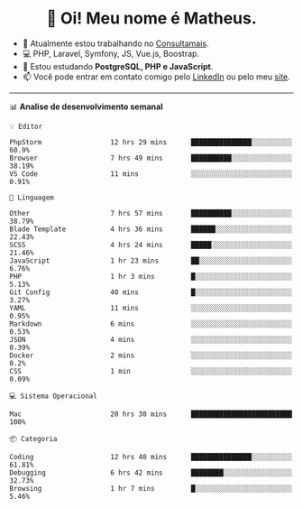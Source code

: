 <h1 align="center">👋 Oi! Meu nome é Matheus.</h1>

- 🔭  Atualmente estou trabalhando no [Consultamais](https://consultamais.com.br/).
- 💻  PHP, Laravel, Symfony, JS, Vue.js, Boostrap.
- 🌱  Estou estudando **PostgreSQL, PHP e JavaScript**.
- 📫  Você pode entrar em contato comigo pelo [LinkedIn](https://www.linkedin.com/in/matheuscamargoxavier/) ou pelo meu [site](https://matheuscamargo.co).

-------

📊  **Analise de desenvolvimento semanal**
```text
💡 Editor

PhpStorm                 12 hrs 29 mins      ███████████████░░░░░░░░░░      60.9%
Browser                  7 hrs 49 mins       ██████████░░░░░░░░░░░░░░░     38.19%
VS Code                  11 mins             ░░░░░░░░░░░░░░░░░░░░░░░░░      0.91%
```
```text
💬 Linguagem

Other                    7 hrs 57 mins       ██████████░░░░░░░░░░░░░░░     38.79%
Blade Template           4 hrs 36 mins       ██████░░░░░░░░░░░░░░░░░░░     22.43%
SCSS                     4 hrs 24 mins       █████░░░░░░░░░░░░░░░░░░░░     21.46%
JavaScript               1 hr 23 mins        ██░░░░░░░░░░░░░░░░░░░░░░░      6.76%
PHP                      1 hr 3 mins         █░░░░░░░░░░░░░░░░░░░░░░░░      5.13%
Git Config               40 mins             █░░░░░░░░░░░░░░░░░░░░░░░░      3.27%
YAML                     11 mins             ░░░░░░░░░░░░░░░░░░░░░░░░░      0.95%
Markdown                 6 mins              ░░░░░░░░░░░░░░░░░░░░░░░░░      0.53%
JSON                     4 mins              ░░░░░░░░░░░░░░░░░░░░░░░░░      0.39%
Docker                   2 mins              ░░░░░░░░░░░░░░░░░░░░░░░░░       0.2%
CSS                      1 min               ░░░░░░░░░░░░░░░░░░░░░░░░░      0.09%
```
```text
💻 Sistema Operacional

Mac                      20 hrs 30 mins      █████████████████████████       100%
```
```text
📦 Categoria

Coding                   12 hrs 40 mins      ███████████████░░░░░░░░░░     61.81%
Debugging                6 hrs 42 mins       ████████░░░░░░░░░░░░░░░░░     32.73%
Browsing                 1 hr 7 mins         █░░░░░░░░░░░░░░░░░░░░░░░░      5.46%
```
